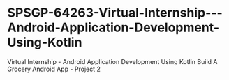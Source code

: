# SPSGP-64263-Virtual-Internship---Android-Application-Development-Using-Kotlin
Virtual Internship - Android Application Development Using Kotlin
Build A Grocery Android App - Project 2
